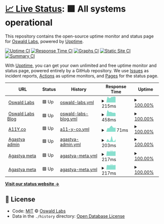 # [📈 Live Status](https://status.oswaldlabs.com): <!--live status--> **🟩 All systems operational**

This repository contains the open-source uptime monitor and status page for [Oswald Labs](https://oswaldlabs.com), powered by [Upptime](https://github.com/upptime/upptime).

[![Uptime CI](https://github.com/koj-co/upptime/workflows/Uptime%20CI/badge.svg)](https://github.com/koj-co/upptime/actions?query=workflow%3A%22Uptime+CI%22)
[![Response Time CI](https://github.com/koj-co/upptime/workflows/Response%20Time%20CI/badge.svg)](https://github.com/koj-co/upptime/actions?query=workflow%3A%22Response+Time+CI%22)
[![Graphs CI](https://github.com/koj-co/upptime/workflows/Graphs%20CI/badge.svg)](https://github.com/koj-co/upptime/actions?query=workflow%3A%22Graphs+CI%22)
[![Static Site CI](https://github.com/koj-co/upptime/workflows/Static%20Site%20CI/badge.svg)](https://github.com/koj-co/upptime/actions?query=workflow%3A%22Static+Site+CI%22)
[![Summary CI](https://github.com/koj-co/upptime/workflows/Summary%20CI/badge.svg)](https://github.com/koj-co/upptime/actions?query=workflow%3A%22Summary+CI%22)

With [Upptime](https://upptime.js.org), you can get your own unlimited and free uptime monitor and status page, powered entirely by a GitHub repository. We use [Issues](https://github.com/OswaldLabsOpenSource/status/issues) as incident reports, [Actions](https://github.com/OswaldLabsOpenSource/status/actions) as uptime monitors, and [Pages](https://status.oswaldlabs.com) for the status page.

<!--start: status pages-->
<!-- This summary is generated by Upptime (https://github.com/upptime/upptime) -->
<!-- Do not edit this manually, your changes will be overwritten -->
<!-- prettier-ignore -->
| URL | Status | History | Response Time | Uptime |
| --- | ------ | ------- | ------------- | ------ |
| <img alt="" src="https://favicons.githubusercontent.com/oswaldlabs.com" height="13"> [Oswald Labs](https://oswaldlabs.com) | 🟩 Up | [oswald-labs.yml](https://github.com/OswaldLabsOpenSource/status/commits/master/history/oswald-labs.yml) | <details><summary><img alt="Response time graph" src="./graphs/oswald-labs/response-time-week.png" height="20"> 215ms</summary><br><a href="https://status.oswaldlabs.com/history/oswald-labs"><img alt="Response time 255" src="https://img.shields.io/endpoint?url=https%3A%2F%2Fraw.githubusercontent.com%2FOswaldLabsOpenSource%2Fstatus%2Fmaster%2Fapi%2Foswald-labs%2Fresponse-time.json"></a><br><a href="https://status.oswaldlabs.com/history/oswald-labs"><img alt="24-hour response time 217" src="https://img.shields.io/endpoint?url=https%3A%2F%2Fraw.githubusercontent.com%2FOswaldLabsOpenSource%2Fstatus%2Fmaster%2Fapi%2Foswald-labs%2Fresponse-time-day.json"></a><br><a href="https://status.oswaldlabs.com/history/oswald-labs"><img alt="7-day response time 215" src="https://img.shields.io/endpoint?url=https%3A%2F%2Fraw.githubusercontent.com%2FOswaldLabsOpenSource%2Fstatus%2Fmaster%2Fapi%2Foswald-labs%2Fresponse-time-week.json"></a><br><a href="https://status.oswaldlabs.com/history/oswald-labs"><img alt="30-day response time 248" src="https://img.shields.io/endpoint?url=https%3A%2F%2Fraw.githubusercontent.com%2FOswaldLabsOpenSource%2Fstatus%2Fmaster%2Fapi%2Foswald-labs%2Fresponse-time-month.json"></a><br><a href="https://status.oswaldlabs.com/history/oswald-labs"><img alt="1-year response time 255" src="https://img.shields.io/endpoint?url=https%3A%2F%2Fraw.githubusercontent.com%2FOswaldLabsOpenSource%2Fstatus%2Fmaster%2Fapi%2Foswald-labs%2Fresponse-time-year.json"></a></details> | <details><summary><a href="https://status.oswaldlabs.com/history/oswald-labs">100.00%</a></summary><a href="https://status.oswaldlabs.com/history/oswald-labs"><img alt="All-time uptime 99.97%" src="https://img.shields.io/endpoint?url=https%3A%2F%2Fraw.githubusercontent.com%2FOswaldLabsOpenSource%2Fstatus%2Fmaster%2Fapi%2Foswald-labs%2Fuptime.json"></a><br><a href="https://status.oswaldlabs.com/history/oswald-labs"><img alt="24-hour uptime 100.00%" src="https://img.shields.io/endpoint?url=https%3A%2F%2Fraw.githubusercontent.com%2FOswaldLabsOpenSource%2Fstatus%2Fmaster%2Fapi%2Foswald-labs%2Fuptime-day.json"></a><br><a href="https://status.oswaldlabs.com/history/oswald-labs"><img alt="7-day uptime 100.00%" src="https://img.shields.io/endpoint?url=https%3A%2F%2Fraw.githubusercontent.com%2FOswaldLabsOpenSource%2Fstatus%2Fmaster%2Fapi%2Foswald-labs%2Fuptime-week.json"></a><br><a href="https://status.oswaldlabs.com/history/oswald-labs"><img alt="30-day uptime 99.96%" src="https://img.shields.io/endpoint?url=https%3A%2F%2Fraw.githubusercontent.com%2FOswaldLabsOpenSource%2Fstatus%2Fmaster%2Fapi%2Foswald-labs%2Fuptime-month.json"></a><br><a href="https://status.oswaldlabs.com/history/oswald-labs"><img alt="1-year uptime 99.97%" src="https://img.shields.io/endpoint?url=https%3A%2F%2Fraw.githubusercontent.com%2FOswaldLabsOpenSource%2Fstatus%2Fmaster%2Fapi%2Foswald-labs%2Fuptime-year.json"></a></details>
| <img alt="" src="https://favicons.githubusercontent.com/blog.oswald.foundation" height="13"> [Oswald Labs Blog](https://blog.oswald.foundation) | 🟩 Up | [oswald-labs-blog.yml](https://github.com/OswaldLabsOpenSource/status/commits/master/history/oswald-labs-blog.yml) | <details><summary><img alt="Response time graph" src="./graphs/oswald-labs-blog/response-time-week.png" height="20"> 458ms</summary><br><a href="https://status.oswaldlabs.com/history/oswald-labs-blog"><img alt="Response time 472" src="https://img.shields.io/endpoint?url=https%3A%2F%2Fraw.githubusercontent.com%2FOswaldLabsOpenSource%2Fstatus%2Fmaster%2Fapi%2Foswald-labs-blog%2Fresponse-time.json"></a><br><a href="https://status.oswaldlabs.com/history/oswald-labs-blog"><img alt="24-hour response time 341" src="https://img.shields.io/endpoint?url=https%3A%2F%2Fraw.githubusercontent.com%2FOswaldLabsOpenSource%2Fstatus%2Fmaster%2Fapi%2Foswald-labs-blog%2Fresponse-time-day.json"></a><br><a href="https://status.oswaldlabs.com/history/oswald-labs-blog"><img alt="7-day response time 458" src="https://img.shields.io/endpoint?url=https%3A%2F%2Fraw.githubusercontent.com%2FOswaldLabsOpenSource%2Fstatus%2Fmaster%2Fapi%2Foswald-labs-blog%2Fresponse-time-week.json"></a><br><a href="https://status.oswaldlabs.com/history/oswald-labs-blog"><img alt="30-day response time 508" src="https://img.shields.io/endpoint?url=https%3A%2F%2Fraw.githubusercontent.com%2FOswaldLabsOpenSource%2Fstatus%2Fmaster%2Fapi%2Foswald-labs-blog%2Fresponse-time-month.json"></a><br><a href="https://status.oswaldlabs.com/history/oswald-labs-blog"><img alt="1-year response time 472" src="https://img.shields.io/endpoint?url=https%3A%2F%2Fraw.githubusercontent.com%2FOswaldLabsOpenSource%2Fstatus%2Fmaster%2Fapi%2Foswald-labs-blog%2Fresponse-time-year.json"></a></details> | <details><summary><a href="https://status.oswaldlabs.com/history/oswald-labs-blog">100.00%</a></summary><a href="https://status.oswaldlabs.com/history/oswald-labs-blog"><img alt="All-time uptime 99.99%" src="https://img.shields.io/endpoint?url=https%3A%2F%2Fraw.githubusercontent.com%2FOswaldLabsOpenSource%2Fstatus%2Fmaster%2Fapi%2Foswald-labs-blog%2Fuptime.json"></a><br><a href="https://status.oswaldlabs.com/history/oswald-labs-blog"><img alt="24-hour uptime 100.00%" src="https://img.shields.io/endpoint?url=https%3A%2F%2Fraw.githubusercontent.com%2FOswaldLabsOpenSource%2Fstatus%2Fmaster%2Fapi%2Foswald-labs-blog%2Fuptime-day.json"></a><br><a href="https://status.oswaldlabs.com/history/oswald-labs-blog"><img alt="7-day uptime 100.00%" src="https://img.shields.io/endpoint?url=https%3A%2F%2Fraw.githubusercontent.com%2FOswaldLabsOpenSource%2Fstatus%2Fmaster%2Fapi%2Foswald-labs-blog%2Fuptime-week.json"></a><br><a href="https://status.oswaldlabs.com/history/oswald-labs-blog"><img alt="30-day uptime 100.00%" src="https://img.shields.io/endpoint?url=https%3A%2F%2Fraw.githubusercontent.com%2FOswaldLabsOpenSource%2Fstatus%2Fmaster%2Fapi%2Foswald-labs-blog%2Fuptime-month.json"></a><br><a href="https://status.oswaldlabs.com/history/oswald-labs-blog"><img alt="1-year uptime 99.99%" src="https://img.shields.io/endpoint?url=https%3A%2F%2Fraw.githubusercontent.com%2FOswaldLabsOpenSource%2Fstatus%2Fmaster%2Fapi%2Foswald-labs-blog%2Fuptime-year.json"></a></details>
| <img alt="" src="https://favicons.githubusercontent.com/a11y.co" height="13"> [A11Y.co](https://a11y.co) | 🟩 Up | [a11-y-co.yml](https://github.com/OswaldLabsOpenSource/status/commits/master/history/a11-y-co.yml) | <details><summary><img alt="Response time graph" src="./graphs/a11-y-co/response-time-week.png" height="20"> 71ms</summary><br><a href="https://status.oswaldlabs.com/history/a11-y-co"><img alt="Response time 74" src="https://img.shields.io/endpoint?url=https%3A%2F%2Fraw.githubusercontent.com%2FOswaldLabsOpenSource%2Fstatus%2Fmaster%2Fapi%2Fa11-y-co%2Fresponse-time.json"></a><br><a href="https://status.oswaldlabs.com/history/a11-y-co"><img alt="24-hour response time 66" src="https://img.shields.io/endpoint?url=https%3A%2F%2Fraw.githubusercontent.com%2FOswaldLabsOpenSource%2Fstatus%2Fmaster%2Fapi%2Fa11-y-co%2Fresponse-time-day.json"></a><br><a href="https://status.oswaldlabs.com/history/a11-y-co"><img alt="7-day response time 71" src="https://img.shields.io/endpoint?url=https%3A%2F%2Fraw.githubusercontent.com%2FOswaldLabsOpenSource%2Fstatus%2Fmaster%2Fapi%2Fa11-y-co%2Fresponse-time-week.json"></a><br><a href="https://status.oswaldlabs.com/history/a11-y-co"><img alt="30-day response time 74" src="https://img.shields.io/endpoint?url=https%3A%2F%2Fraw.githubusercontent.com%2FOswaldLabsOpenSource%2Fstatus%2Fmaster%2Fapi%2Fa11-y-co%2Fresponse-time-month.json"></a><br><a href="https://status.oswaldlabs.com/history/a11-y-co"><img alt="1-year response time 74" src="https://img.shields.io/endpoint?url=https%3A%2F%2Fraw.githubusercontent.com%2FOswaldLabsOpenSource%2Fstatus%2Fmaster%2Fapi%2Fa11-y-co%2Fresponse-time-year.json"></a></details> | <details><summary><a href="https://status.oswaldlabs.com/history/a11-y-co">100.00%</a></summary><a href="https://status.oswaldlabs.com/history/a11-y-co"><img alt="All-time uptime 99.99%" src="https://img.shields.io/endpoint?url=https%3A%2F%2Fraw.githubusercontent.com%2FOswaldLabsOpenSource%2Fstatus%2Fmaster%2Fapi%2Fa11-y-co%2Fuptime.json"></a><br><a href="https://status.oswaldlabs.com/history/a11-y-co"><img alt="24-hour uptime 100.00%" src="https://img.shields.io/endpoint?url=https%3A%2F%2Fraw.githubusercontent.com%2FOswaldLabsOpenSource%2Fstatus%2Fmaster%2Fapi%2Fa11-y-co%2Fuptime-day.json"></a><br><a href="https://status.oswaldlabs.com/history/a11-y-co"><img alt="7-day uptime 100.00%" src="https://img.shields.io/endpoint?url=https%3A%2F%2Fraw.githubusercontent.com%2FOswaldLabsOpenSource%2Fstatus%2Fmaster%2Fapi%2Fa11-y-co%2Fuptime-week.json"></a><br><a href="https://status.oswaldlabs.com/history/a11-y-co"><img alt="30-day uptime 100.00%" src="https://img.shields.io/endpoint?url=https%3A%2F%2Fraw.githubusercontent.com%2FOswaldLabsOpenSource%2Fstatus%2Fmaster%2Fapi%2Fa11-y-co%2Fuptime-month.json"></a><br><a href="https://status.oswaldlabs.com/history/a11-y-co"><img alt="1-year uptime 99.99%" src="https://img.shields.io/endpoint?url=https%3A%2F%2Fraw.githubusercontent.com%2FOswaldLabsOpenSource%2Fstatus%2Fmaster%2Fapi%2Fa11-y-co%2Fuptime-year.json"></a></details>
| <img alt="" src="https://favicons.githubusercontent.com/admin.oswaldlabs.com" height="13"> [Agastya admin](https://admin.oswaldlabs.com) | 🟩 Up | [agastya-admin.yml](https://github.com/OswaldLabsOpenSource/status/commits/master/history/agastya-admin.yml) | <details><summary><img alt="Response time graph" src="./graphs/agastya-admin/response-time-week.png" height="20"> 203ms</summary><br><a href="https://status.oswaldlabs.com/history/agastya-admin"><img alt="Response time 407" src="https://img.shields.io/endpoint?url=https%3A%2F%2Fraw.githubusercontent.com%2FOswaldLabsOpenSource%2Fstatus%2Fmaster%2Fapi%2Fagastya-admin%2Fresponse-time.json"></a><br><a href="https://status.oswaldlabs.com/history/agastya-admin"><img alt="24-hour response time 243" src="https://img.shields.io/endpoint?url=https%3A%2F%2Fraw.githubusercontent.com%2FOswaldLabsOpenSource%2Fstatus%2Fmaster%2Fapi%2Fagastya-admin%2Fresponse-time-day.json"></a><br><a href="https://status.oswaldlabs.com/history/agastya-admin"><img alt="7-day response time 203" src="https://img.shields.io/endpoint?url=https%3A%2F%2Fraw.githubusercontent.com%2FOswaldLabsOpenSource%2Fstatus%2Fmaster%2Fapi%2Fagastya-admin%2Fresponse-time-week.json"></a><br><a href="https://status.oswaldlabs.com/history/agastya-admin"><img alt="30-day response time 700" src="https://img.shields.io/endpoint?url=https%3A%2F%2Fraw.githubusercontent.com%2FOswaldLabsOpenSource%2Fstatus%2Fmaster%2Fapi%2Fagastya-admin%2Fresponse-time-month.json"></a><br><a href="https://status.oswaldlabs.com/history/agastya-admin"><img alt="1-year response time 407" src="https://img.shields.io/endpoint?url=https%3A%2F%2Fraw.githubusercontent.com%2FOswaldLabsOpenSource%2Fstatus%2Fmaster%2Fapi%2Fagastya-admin%2Fresponse-time-year.json"></a></details> | <details><summary><a href="https://status.oswaldlabs.com/history/agastya-admin">100.00%</a></summary><a href="https://status.oswaldlabs.com/history/agastya-admin"><img alt="All-time uptime 99.99%" src="https://img.shields.io/endpoint?url=https%3A%2F%2Fraw.githubusercontent.com%2FOswaldLabsOpenSource%2Fstatus%2Fmaster%2Fapi%2Fagastya-admin%2Fuptime.json"></a><br><a href="https://status.oswaldlabs.com/history/agastya-admin"><img alt="24-hour uptime 100.00%" src="https://img.shields.io/endpoint?url=https%3A%2F%2Fraw.githubusercontent.com%2FOswaldLabsOpenSource%2Fstatus%2Fmaster%2Fapi%2Fagastya-admin%2Fuptime-day.json"></a><br><a href="https://status.oswaldlabs.com/history/agastya-admin"><img alt="7-day uptime 100.00%" src="https://img.shields.io/endpoint?url=https%3A%2F%2Fraw.githubusercontent.com%2FOswaldLabsOpenSource%2Fstatus%2Fmaster%2Fapi%2Fagastya-admin%2Fuptime-week.json"></a><br><a href="https://status.oswaldlabs.com/history/agastya-admin"><img alt="30-day uptime 100.00%" src="https://img.shields.io/endpoint?url=https%3A%2F%2Fraw.githubusercontent.com%2FOswaldLabsOpenSource%2Fstatus%2Fmaster%2Fapi%2Fagastya-admin%2Fuptime-month.json"></a><br><a href="https://status.oswaldlabs.com/history/agastya-admin"><img alt="1-year uptime 99.99%" src="https://img.shields.io/endpoint?url=https%3A%2F%2Fraw.githubusercontent.com%2FOswaldLabsOpenSource%2Fstatus%2Fmaster%2Fapi%2Fagastya-admin%2Fuptime-year.json"></a></details>
| <img alt="" src="https://favicons.githubusercontent.com/agastya-version.oswaldlabs.com" height="13"> [Agastya meta](https://agastya-version.oswaldlabs.com/meta.production.json) | 🟩 Up | [agastya-meta.yml](https://github.com/OswaldLabsOpenSource/status/commits/master/history/agastya-meta.yml) | <details><summary><img alt="Response time graph" src="./graphs/agastya-meta/response-time-week.png" height="20"> 217ms</summary><br><a href="https://status.oswaldlabs.com/history/agastya-meta"><img alt="Response time 222" src="https://img.shields.io/endpoint?url=https%3A%2F%2Fraw.githubusercontent.com%2FOswaldLabsOpenSource%2Fstatus%2Fmaster%2Fapi%2Fagastya-meta%2Fresponse-time.json"></a><br><a href="https://status.oswaldlabs.com/history/agastya-meta"><img alt="24-hour response time 216" src="https://img.shields.io/endpoint?url=https%3A%2F%2Fraw.githubusercontent.com%2FOswaldLabsOpenSource%2Fstatus%2Fmaster%2Fapi%2Fagastya-meta%2Fresponse-time-day.json"></a><br><a href="https://status.oswaldlabs.com/history/agastya-meta"><img alt="7-day response time 217" src="https://img.shields.io/endpoint?url=https%3A%2F%2Fraw.githubusercontent.com%2FOswaldLabsOpenSource%2Fstatus%2Fmaster%2Fapi%2Fagastya-meta%2Fresponse-time-week.json"></a><br><a href="https://status.oswaldlabs.com/history/agastya-meta"><img alt="30-day response time 225" src="https://img.shields.io/endpoint?url=https%3A%2F%2Fraw.githubusercontent.com%2FOswaldLabsOpenSource%2Fstatus%2Fmaster%2Fapi%2Fagastya-meta%2Fresponse-time-month.json"></a><br><a href="https://status.oswaldlabs.com/history/agastya-meta"><img alt="1-year response time 222" src="https://img.shields.io/endpoint?url=https%3A%2F%2Fraw.githubusercontent.com%2FOswaldLabsOpenSource%2Fstatus%2Fmaster%2Fapi%2Fagastya-meta%2Fresponse-time-year.json"></a></details> | <details><summary><a href="https://status.oswaldlabs.com/history/agastya-meta">100.00%</a></summary><a href="https://status.oswaldlabs.com/history/agastya-meta"><img alt="All-time uptime 99.99%" src="https://img.shields.io/endpoint?url=https%3A%2F%2Fraw.githubusercontent.com%2FOswaldLabsOpenSource%2Fstatus%2Fmaster%2Fapi%2Fagastya-meta%2Fuptime.json"></a><br><a href="https://status.oswaldlabs.com/history/agastya-meta"><img alt="24-hour uptime 100.00%" src="https://img.shields.io/endpoint?url=https%3A%2F%2Fraw.githubusercontent.com%2FOswaldLabsOpenSource%2Fstatus%2Fmaster%2Fapi%2Fagastya-meta%2Fuptime-day.json"></a><br><a href="https://status.oswaldlabs.com/history/agastya-meta"><img alt="7-day uptime 100.00%" src="https://img.shields.io/endpoint?url=https%3A%2F%2Fraw.githubusercontent.com%2FOswaldLabsOpenSource%2Fstatus%2Fmaster%2Fapi%2Fagastya-meta%2Fuptime-week.json"></a><br><a href="https://status.oswaldlabs.com/history/agastya-meta"><img alt="30-day uptime 100.00%" src="https://img.shields.io/endpoint?url=https%3A%2F%2Fraw.githubusercontent.com%2FOswaldLabsOpenSource%2Fstatus%2Fmaster%2Fapi%2Fagastya-meta%2Fuptime-month.json"></a><br><a href="https://status.oswaldlabs.com/history/agastya-meta"><img alt="1-year uptime 99.99%" src="https://img.shields.io/endpoint?url=https%3A%2F%2Fraw.githubusercontent.com%2FOswaldLabsOpenSource%2Fstatus%2Fmaster%2Fapi%2Fagastya-meta%2Fuptime-year.json"></a></details>
| <img alt="" src="https://favicons.githubusercontent.com/agastya-version.oswaldlabs.com" height="13"> [Agastya meta](https://agastya-version.oswaldlabs.com/meta.production.json) | 🟩 Up | [agastya-meta.yml](https://github.com/OswaldLabsOpenSource/status/commits/master/history/agastya-meta.yml) | <details><summary><img alt="Response time graph" src="./graphs/agastya-meta/response-time-week.png" height="20"> 217ms</summary><br><a href="https://status.oswaldlabs.com/history/agastya-meta"><img alt="Response time 222" src="https://img.shields.io/endpoint?url=https%3A%2F%2Fraw.githubusercontent.com%2FOswaldLabsOpenSource%2Fstatus%2Fmaster%2Fapi%2Fagastya-meta%2Fresponse-time.json"></a><br><a href="https://status.oswaldlabs.com/history/agastya-meta"><img alt="24-hour response time 216" src="https://img.shields.io/endpoint?url=https%3A%2F%2Fraw.githubusercontent.com%2FOswaldLabsOpenSource%2Fstatus%2Fmaster%2Fapi%2Fagastya-meta%2Fresponse-time-day.json"></a><br><a href="https://status.oswaldlabs.com/history/agastya-meta"><img alt="7-day response time 217" src="https://img.shields.io/endpoint?url=https%3A%2F%2Fraw.githubusercontent.com%2FOswaldLabsOpenSource%2Fstatus%2Fmaster%2Fapi%2Fagastya-meta%2Fresponse-time-week.json"></a><br><a href="https://status.oswaldlabs.com/history/agastya-meta"><img alt="30-day response time 225" src="https://img.shields.io/endpoint?url=https%3A%2F%2Fraw.githubusercontent.com%2FOswaldLabsOpenSource%2Fstatus%2Fmaster%2Fapi%2Fagastya-meta%2Fresponse-time-month.json"></a><br><a href="https://status.oswaldlabs.com/history/agastya-meta"><img alt="1-year response time 222" src="https://img.shields.io/endpoint?url=https%3A%2F%2Fraw.githubusercontent.com%2FOswaldLabsOpenSource%2Fstatus%2Fmaster%2Fapi%2Fagastya-meta%2Fresponse-time-year.json"></a></details> | <details><summary><a href="https://status.oswaldlabs.com/history/agastya-meta">100.00%</a></summary><a href="https://status.oswaldlabs.com/history/agastya-meta"><img alt="All-time uptime 99.99%" src="https://img.shields.io/endpoint?url=https%3A%2F%2Fraw.githubusercontent.com%2FOswaldLabsOpenSource%2Fstatus%2Fmaster%2Fapi%2Fagastya-meta%2Fuptime.json"></a><br><a href="https://status.oswaldlabs.com/history/agastya-meta"><img alt="24-hour uptime 100.00%" src="https://img.shields.io/endpoint?url=https%3A%2F%2Fraw.githubusercontent.com%2FOswaldLabsOpenSource%2Fstatus%2Fmaster%2Fapi%2Fagastya-meta%2Fuptime-day.json"></a><br><a href="https://status.oswaldlabs.com/history/agastya-meta"><img alt="7-day uptime 100.00%" src="https://img.shields.io/endpoint?url=https%3A%2F%2Fraw.githubusercontent.com%2FOswaldLabsOpenSource%2Fstatus%2Fmaster%2Fapi%2Fagastya-meta%2Fuptime-week.json"></a><br><a href="https://status.oswaldlabs.com/history/agastya-meta"><img alt="30-day uptime 100.00%" src="https://img.shields.io/endpoint?url=https%3A%2F%2Fraw.githubusercontent.com%2FOswaldLabsOpenSource%2Fstatus%2Fmaster%2Fapi%2Fagastya-meta%2Fuptime-month.json"></a><br><a href="https://status.oswaldlabs.com/history/agastya-meta"><img alt="1-year uptime 99.99%" src="https://img.shields.io/endpoint?url=https%3A%2F%2Fraw.githubusercontent.com%2FOswaldLabsOpenSource%2Fstatus%2Fmaster%2Fapi%2Fagastya-meta%2Fuptime-year.json"></a></details>

<!--end: status pages-->

[**Visit our status website →**](https://status.oswaldlabs.com)

## 📄 License

- Code: [MIT](./LICENSE) © [Oswald Labs](https://oswaldlabs.com)
- Data in the `./history` directory: [Open Database License](https://opendatacommons.org/licenses/odbl/1-0/)
